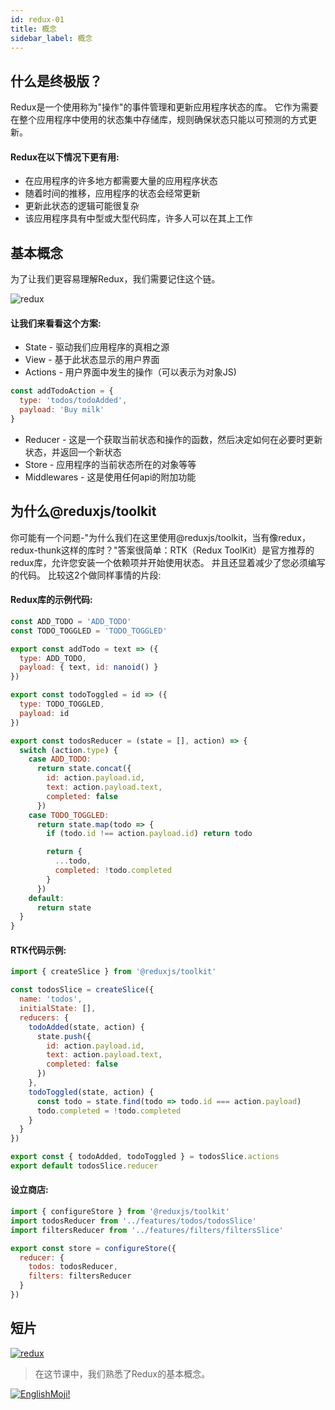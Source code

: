 ```yaml
---
id: redux-01
title: 概念
sidebar_label: 概念
---
```


## 什么是终极版？

Redux是一个使用称为"操作"的事件管理和更新应用程序状态的库。 它作为需要在整个应用程序中使用的状态集中存储库，规则确保状态只能以可预测的方式更新。 

#### Redux在以下情况下更有用:
* 在应用程序的许多地方都需要大量的应用程序状态
* 随着时间的推移，应用程序的状态会经常更新
* 更新此状态的逻辑可能很复杂
* 该应用程序具有中型或大型代码库，许多人可以在其上工作
## 基本概念

为了让我们更容易理解Redux，我们需要记住这个链。

![redux](https://thumbs.gfycat.com/SociableCraftyAlpaca-max-1mb.gif)

#### 让我们来看看这个方案:
+ State - 驱动我们应用程序的真相之源
+ View - 基于此状态显示的用户界面
+ Actions - 用户界面中发生的操作（可以表示为对象JS)

```js
const addTodoAction = {
  type: 'todos/todoAdded',
  payload: 'Buy milk'
}
```
+ Reducer - 这是一个获取当前状态和操作的函数，然后决定如何在必要时更新状态，并返回一个新状态
+ Store - 应用程序的当前状态所在的对象等等
+ Middlewares - 这是使用任何api的附加功能

## 为什么@reduxjs/toolkit

你可能有一个问题-"为什么我们在这里使用@reduxjs/toolkit，当有像redux，redux-thunk这样的库时？"答案很简单：RTK（Redux ToolKit）是官方推荐的redux库，允许您安装一个依赖项并开始使用状态。 并且还显着减少了您必须编写的代码。 比较这2个做同样事情的片段:

#### Redux库的示例代码:

```js
const ADD_TODO = 'ADD_TODO'
const TODO_TOGGLED = 'TODO_TOGGLED'

export const addTodo = text => ({
  type: ADD_TODO,
  payload: { text, id: nanoid() }
})

export const todoToggled = id => ({
  type: TODO_TOGGLED,
  payload: id
})

export const todosReducer = (state = [], action) => {
  switch (action.type) {
    case ADD_TODO:
      return state.concat({
        id: action.payload.id,
        text: action.payload.text,
        completed: false
      })
    case TODO_TOGGLED:
      return state.map(todo => {
        if (todo.id !== action.payload.id) return todo

        return {
          ...todo,
          completed: !todo.completed
        }
      })
    default:
      return state
  }
}
```

#### RTK代码示例:
```js
import { createSlice } from '@reduxjs/toolkit'

const todosSlice = createSlice({
  name: 'todos',
  initialState: [],
  reducers: {
    todoAdded(state, action) {
      state.push({
        id: action.payload.id,
        text: action.payload.text,
        completed: false
      })
    },
    todoToggled(state, action) {
      const todo = state.find(todo => todo.id === action.payload)
      todo.completed = !todo.completed
    }
  }
})

export const { todoAdded, todoToggled } = todosSlice.actions
export default todosSlice.reducer
```

#### 设立商店:
```js
import { configureStore } from '@reduxjs/toolkit'
import todosReducer from '../features/todos/todosSlice'
import filtersReducer from '../features/filters/filtersSlice'

export const store = configureStore({
  reducer: {
    todos: todosReducer,
    filters: filtersReducer
  }
})
```

## 短片
[![redux](/img/redux/01.gif)](https://youtu.be/3iNnqtmEgtg)

 > 在这节课中，我们熟悉了Redux的基本概念。


 [![EnglishMoji!](/img/logo/englishmoji.png)](https://link-to.app/xvh7Ush9kl)